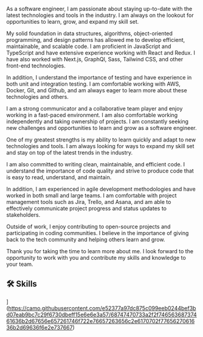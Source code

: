 As a software engineer, I am passionate about staying up-to-date with the latest technologies and tools in the industry. I am always on the lookout for opportunities to learn, grow, and expand my skill set.

My solid foundation in data structures, algorithms, object-oriented programming, and design patterns has allowed me to develop efficient, maintainable, and scalable code. I am proficient in JavaScript and TypeScript and have extensive experience working with React and Redux. I have also worked with Next.js, GraphQl, Sass, Tailwind CSS, and other front-end technologies.

In addition, I understand the importance of testing and have experience in both unit and integration testing. I am comfortable working with AWS, Docker, Git, and Github, and am always eager to learn more about these technologies and others.

I am a strong communicator and a collaborative team player and enjoy working in a fast-paced environment. I am also comfortable working independently and taking ownership of projects. I am constantly seeking new challenges and opportunities to learn and grow as a software engineer.

One of my greatest strengths is my ability to learn quickly and adapt to new technologies and tools. I am always looking for ways to expand my skill set and stay on top of the latest trends in the industry.

I am also committed to writing clean, maintainable, and efficient code. I understand the importance of code quality and strive to produce code that is easy to read, understand, and maintain.

In addition, I am experienced in agile development methodologies and have worked in both small and large teams. I am comfortable with project management tools such as Jira, Trello, and Asana, and am able to effectively communicate project progress and status updates to stakeholders.

Outside of work, I enjoy contributing to open-source projects and participating in coding communities. I believe in the importance of giving back to the tech community and helping others learn and grow.

Thank you for taking the time to learn more about me. I look forward to the opportunity to work with you and contribute my skills and knowledge to your team.
## 🛠 Skills


](https://camo.githubusercontent.com/e52377a97dc875c099eeb0244bef3bd07eab9bc7c29f6730dbeff15e6e6e3a57/68747470733a2f2f74656368737461636b2d67656e657261746f722e76657263656c2e6170702f7765627061636b2d69636f6e2e737667)
